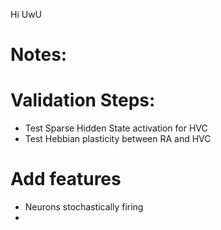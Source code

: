 Hi UwU


# Notes:

# Validation Steps:
- Test Sparse Hidden State activation for HVC 
- Test Hebbian plasticity between RA and HVC 

# Add features
- Neurons stochastically firing
- 